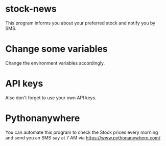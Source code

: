 # stock-news
This program informs you about your preferred stock and notify you by SMS.


# Change some variables
Change the environment variables accordingly.

# API keys
Also don't forget to use your own API keys.

# Pythonanywhere
You can automate this program to check the Stock prices every morning and send you an SMS say at 7 AM via https://www.pythonanywhere.com/

